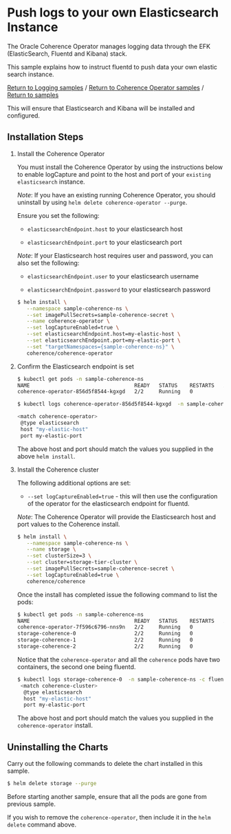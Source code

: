 # Push logs to your own Elasticsearch Instance  

The Oracle Coherence Operator manages logging data through the EFK
(ElasticSearch, Fluentd and Kibana) stack.

This sample explains how to instruct fluentd to push data your own elastic search instance.

[Return to Logging samples](../) / [Return to Coherence Operator samples](../../) / [Return to samples](../../../README.md#list-of-samples)

This will ensure that Elasticsearch and Kibana will be installed and configured.

## Installation Steps

1. Install the Coherence Operator

   You must install the Coherence Operator by using the instructions below to 
   enable logCapture and point to the host and port of your `existing elasticsearch` instance.

   *Note*: If you have an existing running Coherence Operator, you should uninstall 
   by using `helm delete coherence-operator --purge`.

   Ensure you set the following:
  
   * `elasticsearchEndpoint.host` to your elasticsearch host
   
   * `elasticsearchEndpoint.port` to your elasticsearch port 
   
   *Note*: If your Elasticsearch host requires user and password, you can also set the following:
   
   * `elasticsearchEndpoint.user` to your elasticsearch username
   
   * `elasticsearchEndpoint.password` to your elasticsearch password 
  
   ```bash
   $ helm install \
      --namespace sample-coherence-ns \
      --set imagePullSecrets=sample-coherence-secret \
      --name coherence-operator \
      --set logCaptureEnabled=true \
      --set elasticsearchEndpoint.host=my-elastic-host \
      --set elasticsearchEndpoint.port=my-elastic-port \
      --set "targetNamespaces={sample-coherence-ns}" \
      coherence/coherence-operator
   ```

1. Confirm the Elasticsearch endpoint is set

   ```bash
   $ kubectl get pods -n sample-coherence-ns
   NAME                                  READY   STATUS    RESTARTS   AGE
   coherence-operator-856d5f8544-kgxgd   2/2     Running   0          8m

   $ kubectl logs coherence-operator-856d5f8544-kgxgd  -n sample-coherence-ns -c fluentd | grep -A3 'match coherence-operator'
   
   <match coherence-operator>
    @type elasticsearch
    host "my-elastic-host"
    port my-elastic-port
   ```
   
   The above host and port should match the values you supplied in the above `helm install`.
                   
1. Install the Coherence cluster

   The following additional options are set:
   
   * `--set logCaptureEnabled=true` - this will then use the configuration of the operator 
     for the elasticsearch endpoint for fluentd.

   *Note*: The Coherence Operator will provide the Elasticsearch host and port values to the Coherence install.
   
   ```bash
   $ helm install \
      --namespace sample-coherence-ns \
      --name storage \
      --set clusterSize=3 \
      --set cluster=storage-tier-cluster \
      --set imagePullSecrets=sample-coherence-secret \
      --set logCaptureEnabled=true \
      coherence/coherence
   ```
   
   Once the install has completed issue the following command to list the pods:

   ```bash
   $ kubectl get pods -n sample-coherence-ns
   NAME                                  READY   STATUS    RESTARTS   AGE
   coherence-operator-7f596c6796-nns9n   2/2     Running   0          22m
   storage-coherence-0                   2/2     Running   0          17m
   storage-coherence-1                   2/2     Running   0          16m
   storage-coherence-2                   2/2     Running   0          16m
   ```
   
   Notice that the `coherence-operator` and all the `coherence` pods have two containers, the second one being fluentd.
   
   ```bash
   $ kubectl logs storage-coherence-0  -n sample-coherence-ns -c fluentd | grep -A3 'match coherence-cluster'
    <match coherence-cluster>
     @type elasticsearch
     host "my-elastic-host"
     port my-elastic-port
   ```
   
   The above host and port should match the values you supplied in the `coherence-operator` install.
   
## Uninstalling the Charts

Carry out the following commands to delete the chart installed in this sample.

```bash
$ helm delete storage --purge
```

Before starting another sample, ensure that all the pods are gone from previous sample.

If you wish to remove the `coherence-operator`, then include it in the `helm delete` command above.

